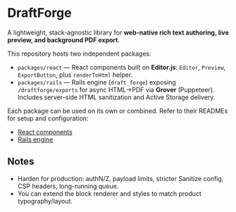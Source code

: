 # DraftForge

A lightweight, stack-agnostic library for **web-native rich text authoring, live preview, and background PDF export**.

This repository hosts two independent packages:

- `packages/react` — React components built on **Editor.js**: `Editor`, `Preview`, `ExportButton`, plus `renderToHtml` helper.
- `packages/rails` — Rails engine (`draft_forge`) exposing `/draftforge/exports` for async HTML→PDF via **Grover** (Puppeteer). Includes server-side HTML sanitization and Active Storage delivery.

Each package can be used on its own or combined. Refer to their READMEs for setup and configuration:

- [React components](packages/react/README.md)
- [Rails engine](packages/rails/README.md)

## Notes

- Harden for production: authN/Z, payload limits, stricter Sanitize config, CSP headers, long-running queue.
- You can extend the block renderer and styles to match product typography/layout.
